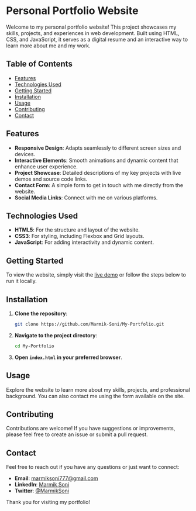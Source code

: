 # Personal Portfolio Website

Welcome to my personal portfolio website! This project showcases my skills, projects, and experiences in web development. Built using HTML, CSS, and JavaScript, it serves as a digital resume and an interactive way to learn more about me and my work.

## Table of Contents

- [Features](#features)
- [Technologies Used](#technologies-used)
- [Getting Started](#getting-started)
- [Installation](#installation)
- [Usage](#usage)
- [Contributing](#contributing)
- [Contact](#contact)

## Features

- **Responsive Design**: Adapts seamlessly to different screen sizes and devices.
- **Interactive Elements**: Smooth animations and dynamic content that enhance user experience.
- **Project Showcase**: Detailed descriptions of my key projects with live demos and source code links.
- **Contact Form**: A simple form to get in touch with me directly from the website.
- **Social Media Links**: Connect with me on various platforms.

## Technologies Used

- **HTML5**: For the structure and layout of the website.
- **CSS3**: For styling, including Flexbox and Grid layouts.
- **JavaScript**: For adding interactivity and dynamic content.

## Getting Started

To view the website, simply visit the [live demo](https://marmik-soni.github.io/My-Portfolio/) or follow the steps below to run it locally.

## Installation

1. **Clone the repository**:
    ```bash
    git clone https://github.com/Marmik-Soni/My-Portfolio.git
    ```
2. **Navigate to the project directory**:
    ```bash
    cd My-Portfolio
    ```

3. **Open `index.html` in your preferred browser**.

## Usage

Explore the website to learn more about my skills, projects, and professional background. You can also contact me using the form available on the site.

## Contributing

Contributions are welcome! If you have suggestions or improvements, please feel free to create an issue or submit a pull request.

## Contact

Feel free to reach out if you have any questions or just want to connect:

- **Email**: marmiksoni777@gmail.com
- **LinkedIn**: [Marmik Soni](https://www.linkedin.com/in/marmiksoni/)
- **Twitter**: [@MarmikSoni](https://x.com/marmiksoni777)

Thank you for visiting my portfolio!
